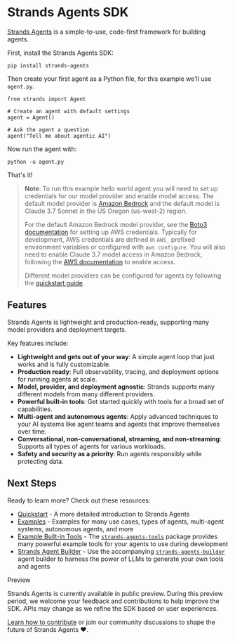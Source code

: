 # Strands Agents SDK

[Strands Agents](https://github.com/strands-agents/sdk-python) is a simple-to-use, code-first framework for building agents.

First, install the Strands Agents SDK:

```
pip install strands-agents

```

Then create your first agent as a Python file, for this example we'll use `agent.py`.

```
from strands import Agent

# Create an agent with default settings
agent = Agent()

# Ask the agent a question
agent("Tell me about agentic AI")

```

Now run the agent with:

```
python -u agent.py

```

That's it!

> **Note**: To run this example hello world agent you will need to set up credentials for our model provider and enable model access. The default model provider is [Amazon Bedrock](user-guide/concepts/model-providers/amazon-bedrock/) and the default model is Claude 3.7 Sonnet in the US Oregon (us-west-2) region.
>
> For the default Amazon Bedrock model provider, see the [Boto3 documentation](https://boto3.amazonaws.com/v1/documentation/api/latest/guide/credentials.html) for setting up AWS credentials. Typically for development, AWS credentials are defined in `AWS_` prefixed environment variables or configured with `aws configure`. You will also need to enable Claude 3.7 model access in Amazon Bedrock, following the [AWS documentation](https://docs.aws.amazon.com/bedrock/latest/userguide/model-access-modify.html) to enable access.
>
> Different model providers can be configured for agents by following the [quickstart guide](user-guide/quickstart/#model-providers).

## Features

Strands Agents is lightweight and production-ready, supporting many model providers and deployment targets.

Key features include:

- **Lightweight and gets out of your way**: A simple agent loop that just works and is fully customizable.
- **Production ready**: Full observability, tracing, and deployment options for running agents at scale.
- **Model, provider, and deployment agnostic**: Strands supports many different models from many different providers.
- **Powerful built-in tools**: Get started quickly with tools for a broad set of capabilities.
- **Multi-agent and autonomous agents**: Apply advanced techniques to your AI systems like agent teams and agents that improve themselves over time.
- **Conversational, non-conversational, streaming, and non-streaming**: Supports all types of agents for various workloads.
- **Safety and security as a priority**: Run agents responsibly while protecting data.

## Next Steps

Ready to learn more? Check out these resources:

- [Quickstart](user-guide/quickstart/) - A more detailed introduction to Strands Agents
- [Examples](examples/) - Examples for many use cases, types of agents, multi-agent systems, autonomous agents, and more
- [Example Built-in Tools](user-guide/concepts/tools/example-tools-package/) - The [`strands-agents-tools`](https://github.com/strands-agents/tools) package provides many powerful example tools for your agents to use during development
- [Strands Agent Builder](https://github.com/strands-agents/agent-builder) - Use the accompanying [`strands-agents-builder`](https://github.com/strands-agents/agent-builder) agent builder to harness the power of LLMs to generate your own tools and agents

Preview

Strands Agents is currently available in public preview. During this preview period, we welcome your feedback and contributions to help improve the SDK. APIs may change as we refine the SDK based on user experiences.

[Learn how to contribute](https://github.com/strands-agents/sdk-python/blob/main/CONTRIBUTING.md) or join our community discussions to shape the future of Strands Agents ❤️.
